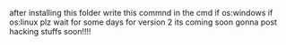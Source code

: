 after installing this folder write this commnd in the cmd if os:windows if os:linux plz wait for some days for version 2 its coming soon gonna post hacking stuffs soon!!!!

